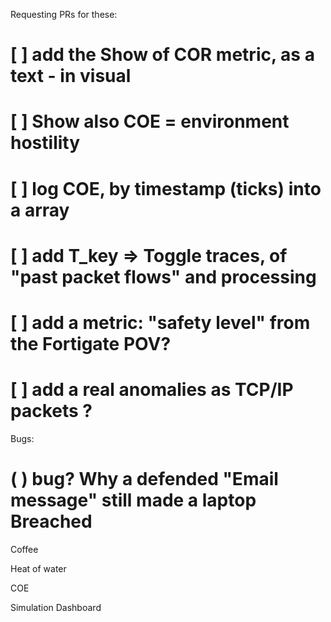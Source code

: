 Requesting PRs for these: 

# [ ] add the Show of COR metric, as a text - in visual 
# [ ] Show also COE = environment hostility
# [ ] log COE, by timestamp (ticks) into a array
# [ ] add T_key => Toggle traces, of "past packet flows" and processing
# [ ] add a metric: "safety level" from the Fortigate POV?
# [ ] add a real anomalies as TCP/IP packets ?


Bugs: 


# ( ) bug? Why a defended "Email message" still made a laptop Breached


Coffee

Heat of water

COE



Simulation Dashboard